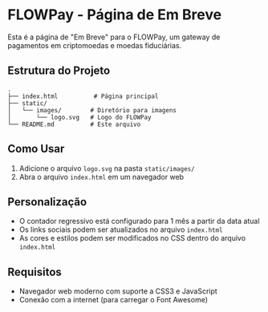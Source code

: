 # FLOWPay - Página de Em Breve

Esta é a página de "Em Breve" para o FLOWPay, um gateway de pagamentos em criptomoedas e moedas fiduciárias.

## Estrutura do Projeto

```
.
├── index.html          # Página principal
├── static/
│   └── images/        # Diretório para imagens
│       └── logo.svg   # Logo do FLOWPay
└── README.md          # Este arquivo
```

## Como Usar

1. Adicione o arquivo `logo.svg` na pasta `static/images/`
2. Abra o arquivo `index.html` em um navegador web

## Personalização

- O contador regressivo está configurado para 1 mês a partir da data atual
- Os links sociais podem ser atualizados no arquivo `index.html`
- As cores e estilos podem ser modificados no CSS dentro do arquivo `index.html`

## Requisitos

- Navegador web moderno com suporte a CSS3 e JavaScript
- Conexão com a internet (para carregar o Font Awesome) 